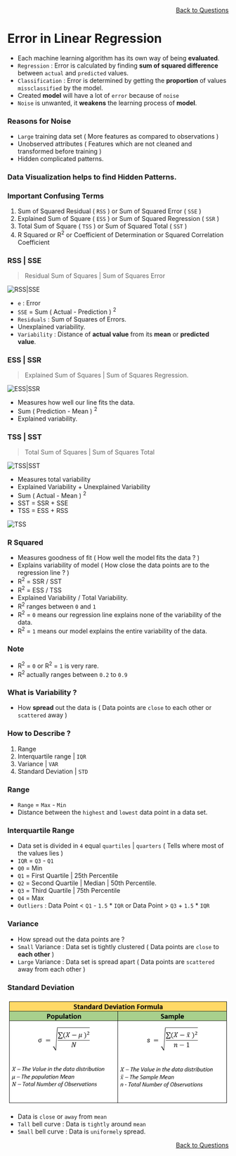 <p align='right'><a align="right" href="https://github.com/KIRANKUMAR7296/Library/blob/main/Interview.md">Back to Questions</a></p>

# Error in Linear Regression

- Each machine learning algorithm has its own way of being **evaluated**.
- `Regression` : Error is calculated by finding **sum of squared difference** between `actual` and `predicted` values.
- `Classification` : Error is determined by getting the **proportion** of values `missclassified` by the model.
- Created **model** will have a lot of `error` because of `noise`
- `Noise` is unwanted, it **weakens** the learning process of **model**.

### Reasons for **Noise**
- `Large` training data set ( More features as compared to observations )  
- Unobserved attributes ( Features which are not cleaned and transformed before training ) 
- Hidden complicated patterns.

### Data Visualization helps to find Hidden Patterns.

### Important Confusing Terms

1. Sum of Squared Residual ( `RSS` ) or Sum of Squared Error ( `SSE` )
2. Explained Sum of Square ( `ESS` ) or Sum of Squared Regression ( `SSR` )
3. Total Sum of Square ( `TSS` ) or Sum of Squared Total ( `SST` )
4. R Squared or R<sup>2</sup> or Coefficient of Determination or Squared Correlation Coefficient 

### RSS | SSE

> Residual Sum of Squares | Sum of Squares Error

![RSS|SSE](Image/SSE_RSS.jpg)

- `e` : Error
- `SSE` = Sum ( Actual - Prediction ) <sup>2</sup>
- `Residuals` : Sum of Squares of Errors.
- Unexplained variability.
- `Variability` : Distance of **actual value** from its **mean** or **predicted value**.

### ESS | SSR

> Explained Sum of Squares | Sum of Squares Regression.

![ESS|SSR](Image/SSR_ESS.jpg)

- Measures how well our line fits the data.
- Sum ( Prediction - Mean ) <sup>2</sup>
- Explained variability.

### TSS | SST

> Total Sum of Squares | Sum of Squares Total

![TSS|SST](Image/SST_TSS.jpg)

- Measures total variability
- Explained Variability + Unexplained Variability
- Sum ( Actual - Mean ) <sup>2</sup>
- SST = SSR + SSE
- TSS = ESS + RSS

![TSS](Image/All.jpg)

### R Squared

- Measures goodness of fit ( How well the model fits the data ? )
- Explains variability of model ( How close the data points are to the regression line ? )
- R<sup>2</sup> = SSR / SST
- R<sup>2</sup> = ESS / TSS
- Explained Variability / Total Variability.
- R<sup>2</sup> ranges between `0` and `1`
- R<sup>2</sup> = `0` means our regression line explains none of the variability of the data.
- R<sup>2</sup> = `1` means our model explains the entire variability of the data.

### Note

- R<sup>2</sup> = `0` or R<sup>2</sup> = `1` is very rare.
- R<sup>2</sup> actually ranges between `0.2` to `0.9`

### What is Variability ?

- How **spread** out the data is ( Data points are `close` to each other or `scattered` away )

### How to Describe ?

1. Range
2. Interquartile range | `IQR` 
3. Variance | `VAR`
4. Standard Deviation | `STD`

### Range 

- `Range` = `Max` - `Min`
- Distance between the `highest` and `lowest` data point in a data set.

### Interquartile Range

- Data set is divided in `4` equal `quartiles` | `quarters` ( Tells where most of the values lies )
- `IQR` = `Q3` - `Q1` 
- `Q0` = Min
- `Q1` = First Quartile | 25th Percentile
- `Q2` = Second Quartile | Median | 50th Percentile.
- `Q3` = Third Quartile | 75th Percentile
- `Q4` = Max
- `Outliers` : Data Point < `Q1` - `1.5` * `IQR` or Data Point > `Q3` + `1.5` * `IQR`

### Variance

- How spread out the data points are ?
- `Small` Variance : Data set is tightly clustered ( Data points are `close` to **each other** )
- `Large` Variance : Data set is spread apart ( Data points are `scattered` away from each other )

### Standard Deviation

![STD](Image/STD.png)

- Data is `close` or `away` from `mean`
- `Tall` bell curve : Data is `tightly` around `mean`
- `Small` bell curve : Data is `uniformely` spread.

<p align='right'><a align="right" href="https://github.com/KIRANKUMAR7296/Library/blob/main/Interview.md">Back to Questions</a></p>
